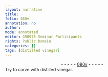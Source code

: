 ```yaml
---
layout: narrative
title: 
folio: 080v
annotation: no
author:
mode: annotated
editor: GR8975 Seminar Participants
rights: Public Domain
categories: []
tags: [distilled vinegar]
---
```


 <div class="folio" align="center">- - - - - <a href="http://gallica.bnf.fr/ark:/12148/btv1b10500001g/f166.image" target="_blank">080v</a> - - - - - </div> 
 Try to carve with <span class="material">distilled vinegar</span>. 
 